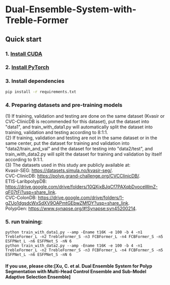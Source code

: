 # Dual-Ensemble-System-with-Treble-Former

## Quick start

### 1. [Install CUDA](https://developer.nvidia.com/cuda-downloads)

### 2. [Install PyTorch](https://pytorch.org/get-started/locally/)

### 3. Install dependencies
```bash
pip install -r requirements.txt
```

### 4. Preparing datasets and pre-training models
(1) If training, validation and testing are done on the same dataset (Kvasir or CVC-ClinicDB is recommended for this 
dataset), put the dataset into "data1", and train_with_data1.py will automatically split the dataset into training, 
validation and testing according to 8:1:1.\
(2) If training, validation and testing are not in the same dataset or in the same center, put the dataset for training
and validation into "data2/train_and_val" and the dataset for testing into "data2/test", and train_with_data2.py will 
split the dataset for training and validation by itself according to 9:1:1.\
(3) The datasets used in this study are publicly available at: \
Kvasir-SEG: https://datasets.simula.no/kvasir-seg/. \
CVC-ClinicDB: https://polyp.grand-challenge.org/CVCClinicDB/. \
ETIS-LaribpolypDB: https://drive.google.com/drive/folders/10QXjxBJqCf7PAXqbDvoceWmZ-qF07tFi?usp=share_link. \
CVC-ColonDB: https://drive.google.com/drive/folders/1-gZUo1dgsdcWxSdXV9OAPmtGEbwZMfDY?usp=share_link. \
PolypGen: https://www.synapse.org/#!Synapse:syn45200214.

### 5. run training:
```
python train_with_data1.py --amp -Ename t16K -e 100 -b 4 -n1 TrebleFormer_L -n2 TrebleFormer_S -n3 FCBFormer_L -n4 FCBFormer_S -n5 ESFPNet_L -n6 ESFPNet_S -nN 6
python train_with_data2.py --amp -Ename t16K -e 100 -b 4 -n1 TrebleFormer_L -n2 TrebleFormer_S -n3 FCBFormer_L -n4 FCBFormer_S -n5 ESFPNet_L -n6 ESFPNet_S -nN 6
```
#### If you use, please cite:[Xu, C. et al. Dual Ensemble System for Polyp Segmentation with Multi-Head Control Ensemble and Sub-Model Adaptive Selection Ensemble]
